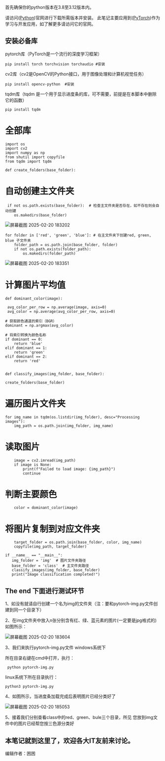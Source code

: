 首先确保你的python版本在3.8至3.12版本内。

请访问([Python](https://www.python.org/downloads/))官网进行下载所需版本并安装。
此笔记主要应用到([PyTorch](https://pytorch.org/))作为学习与开发应用，如了解更多请访问它的官网。

## 安装必备库

pytorch库（PyTorch是一个流行的深度学习框架）

    pip install torch torchvision torchaudio #安装

cv2库（cv2是OpenCV的Python接口，用于图像处理和计算机视觉任务）

    pip install opencv-python  #安装

tqdm库（tqdm   是一个用于显示进度条的库，可不需要，前提是在本脚本中删除它的函数）
 
    pip install tqdm
# 全部库
    
    import os
    import cv2
    import numpy as np
    from shutil import copyfile
    from tqdm import tqdm
 
    def create_folders(base_folder):



    
# 自动创建主文件夹
     if not os.path.exists(base_folder):  # 检查主文件夹是否存在，如不存在则会自动创建
        os.makedirs(base_folder)

![屏幕截图 2025-02-20 183202](https://github.com/user-attachments/assets/e7aec5f6-82da-4f8e-882b-bf825acb1ae5)

    
    for folder in ['red', 'green', 'blue']: # 在主文件夹下创建red, green, blue 子文件夹
        folder_path = os.path.join(base_folder, folder)
        if not os.path.exists(folder_path):
            os.makedirs(folder_path)

![屏幕截图 2025-02-20 183351](https://github.com/user-attachments/assets/17273240-991e-4c26-917c-cfb359a80ccb)
   

# 计算图片平均值
 
    def dominant_color(image):

     avg_color_per_row = np.average(image, axis=0)
     avg_color = np.average(avg_color_per_row, axis=0)
    
    # 获取颜色通道的索引（BGR）
    dominant = np.argmax(avg_color)
    
    # 将索引转换为颜色名称
    if dominant == 0:
        return 'blue'
    elif dominant == 1:
        return 'green'
    elif dominant == 2:
        return 'red'


    def classify_images(img_folder, base_folder):

    create_folders(base_folder)
    
# 遍历图片文件夹
    for img_name in tqdm(os.listdir(img_folder), desc="Processing images"):
        img_path = os.path.join(img_folder, img_name)
        
# 读取图片
        image = cv2.imread(img_path)
        if image is None:
            print(f"Failed to load image: {img_path}")
            continue
        
# 判断主要颜色
        color = dominant_color(image)
        
# 将图片复制到对应文件夹
        target_folder = os.path.join(base_folder, color, img_name)
        copyfile(img_path, target_folder)

    if __name__ == "__main__":
       img_folder = 'img'  # 图片文件夹路径
       base_folder = 'class'  # 主文件夹路径
       classify_images(img_folder, base_folder)
       print("Image classification completed!")




## The end   下面进行测试环节

1、如没有就请自行创建一个名为img的文件夹（注：要和pytorch-img.py文件创建到同一个目录下）

2、在img文件夹中放入n张分别含有红、绿、蓝元素的图片(一定要是jpg格式的)如图所示：

![屏幕截图 2025-02-20 183604](https://github.com/user-attachments/assets/e812304d-c075-43b6-9f18-e05dcbc3bb89)

3、我们来执行pytorch-img.py文件 windows系统下

所在目录右键在cmd中打开，执行：

     python pytorch-img.py


linux系统下所在目录执行：

    python3 pytorch-img.py

4、如图所示，当进度条加载完成后表明图片已经分类好了

![屏幕截图 2025-02-20 185053](https://github.com/user-attachments/assets/2165ed33-bbf3-4c15-8e3b-4c05882c001d)



5、接着我们分别查看class中的red、green、bule三个目录，所见 您放到img文件中的图片已经帮您按三色源分类好

## 本笔记就到这里了，欢迎各大IT友前来讨论。

编辑作者：困困
